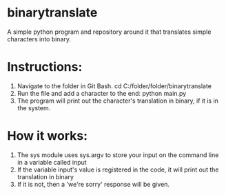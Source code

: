 # binarytranslate
A simple python program and repository around it that translates simple characters into binary.

# Instructions:
1. Navigate to the folder in Git Bash. cd C:/folder/folder/binarytranslate
2. Run the file and add a character to the end: python main.py <character>
3. The program will print out the character's translation in binary, if it is in the system.


# How it works:
1. The sys module uses sys.argv to store your input on the command line in a variable called input
2. If the variable input's value is registered in the code, it will print out the translation in binary
3. If it is not, then a 'we're sorry' response will be given.
